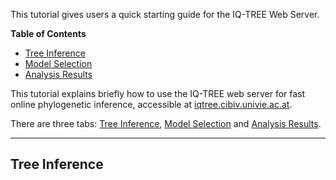 <!--jekyll 
docid: 05
icon: info-circle
doctype: tutorial
tags:
- tutorial
sections:
- name: Tree Inference
  url: tree-inference
- name: Model Selection
  url: model-selection
- name: Analysis Results
  url: analysis-results
jekyll-->
This tutorial gives users a quick starting guide for the IQ-TREE Web Server.
<!--more-->

<!-- START doctoc generated TOC please keep comment here to allow auto update -->
<!-- DON'T EDIT THIS SECTION, INSTEAD RE-RUN doctoc TO UPDATE -->
**Table of Contents**

- [Tree Inference](#tree-inference)
- [Model Selection](#model-selection)
- [Analysis Results](#analysis-results)

<!-- END doctoc generated TOC please keep comment here to allow auto update -->


This tutorial explains briefly how to use the IQ-TREE web server for fast online phylogenetic inference, accessible at [iqtree.cibiv.univie.ac.at](iqtree.cibiv.univie.ac.at).

There are three tabs: [Tree Inference](#tree-inference), [Model Selection](#model-selection) and [Analysis Results](#analysis-results). 

------------


Tree Inference
------------



